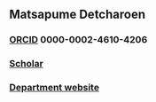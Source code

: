 ## Matsapume Detcharoen

### [ORCID](https://orcid.org/0000-0002-4610-4206) 0000-0002-4610-4206

### [Scholar](https://scholar.google.de/citations?user=ljeLQ-wAAAAJ&hl=en&authuser=1)

### [Department website](https://www.sci.psu.ac.th/en/personnel-info-en/?id=0034637)
